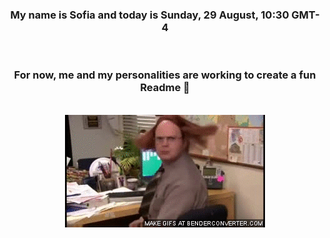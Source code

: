 


<div align="center">
<h3 >My name is Sofia and today is Sunday, 29 August, 10:30 GMT-4</h3><br>
<h3 >For now, me and my personalities are working to create a fun Readme 👋
</h3><br>
<img src='img/dwight.gif' alt='working...'/>
</div>
